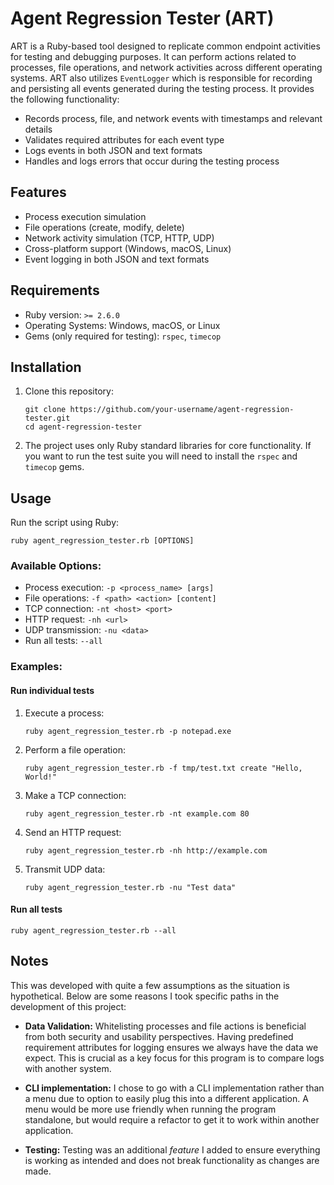 # Agent Regression Tester (ART)

ART is a Ruby-based tool designed to replicate common endpoint activities for testing and debugging purposes. It can perform actions related to processes, file operations, and network activities across different operating systems. ART also utilizes `EventLogger` which is responsible for recording and persisting all events generated during the testing process. It provides the following functionality:

- Records process, file, and network events with timestamps and relevant details
- Validates required attributes for each event type
- Logs events in both JSON and text formats
- Handles and logs errors that occur during the testing process

## Features

- Process execution simulation
- File operations (create, modify, delete)
- Network activity simulation (TCP, HTTP, UDP)
- Cross-platform support (Windows, macOS, Linux)
- Event logging in both JSON and text formats

## Requirements

- Ruby version: `>= 2.6.0`
- Operating Systems: Windows, macOS, or Linux
- Gems (only required for testing): `rspec`, `timecop`

## Installation

1. Clone this repository:

   ```
   git clone https://github.com/your-username/agent-regression-tester.git
   cd agent-regression-tester
   ```

2. The project uses only Ruby standard libraries for core functionality. If you want to run the test suite you will need to install the `rspec` and `timecop` gems.

## Usage

Run the script using Ruby:

```
ruby agent_regression_tester.rb [OPTIONS]
```

### Available Options:

- Process execution: `-p <process_name> [args]`
- File operations: `-f <path> <action> [content]`
- TCP connection: `-nt <host> <port>`
- HTTP request: `-nh <url>`
- UDP transmission: `-nu <data>`
- Run all tests: `--all`

### Examples:

#### Run individual tests

1. Execute a process:

   ```
   ruby agent_regression_tester.rb -p notepad.exe
   ```

2. Perform a file operation:

   ```
   ruby agent_regression_tester.rb -f tmp/test.txt create "Hello, World!"
   ```

3. Make a TCP connection:

   ```
   ruby agent_regression_tester.rb -nt example.com 80
   ```

4. Send an HTTP request:

   ```
   ruby agent_regression_tester.rb -nh http://example.com
   ```

5. Transmit UDP data:

   ```
   ruby agent_regression_tester.rb -nu "Test data"
   ```

#### Run all tests

```
ruby agent_regression_tester.rb --all
```

## Notes

This was developed with quite a few assumptions as the situation is hypothetical. Below are some reasons I took specific paths in the development of this project:

- **Data Validation:** Whitelisting processes and file actions is beneficial from both security and usability perspectives. Having predefined requirement attributes for logging ensures we always have the data we expect. This is crucial as a key focus for this program is to compare logs with another system.

- **CLI implementation:** I chose to go with a CLI implementation rather than a menu due to option to easily plug this into a different application. A menu would be more use friendly when running the program standalone, but would require a refactor to get it to work within another application.

- **Testing:** Testing was an additional _feature_ I added to ensure everything is working as intended and does not break functionality as changes are made.
